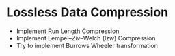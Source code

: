 # Lossless Data Compression
- Implement Run Length Compression
- Implement Lempel–Ziv–Welch (lzw) Compression
- Try to implement Burrows Wheeler transformation
